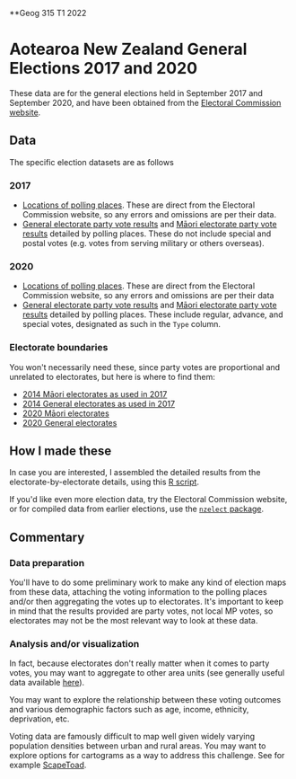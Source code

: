 **Geog 315 T1 2022

# Aotearoa New Zealand General Elections 2017 and 2020
These data are for the general elections held in September 2017 and September 2020, and have been obtained from the [Electoral Commission website](https://www.electionresults.govt.nz).

## Data
The specific election datasets are as follows

### 2017
+ [Locations of polling places](voting-places-2017.gpkg?raw=true). These are direct from the Electoral Commission website, so any errors and omissions are per their data.
+ [General electorate party vote results](non-maori-electorate-detailed-party-results-2017.csv?raw=true) and [Māori electorate party vote results](maori-electorate-detailed-party-results-2017.csv?raw=true) detailed by polling places. These do not include special and postal votes (e.g. votes from serving military or others overseas).

### 2020
+ [Locations of polling places](voting-places-2020.gpkg?raw=true). These are direct from the Electoral Commission website, so any errors and omissions are per their data
+ [General electorate party vote results](non-maori-electorate-detailed-party-results-2020.csv?raw=true) and [Māori electorate party vote results](maori-electorate-detailed-party-results-2020.csv?raw=true) detailed by polling places. These include regular, advance, and special votes, designated as such in the `Type` column.

### Electorate boundaries
You won't necessarily need these, since party votes are proportional and unrelated to electorates, but here is where to find them:
+ [2014 Māori electorates as used in 2017](https://datafinder.stats.govt.nz/layer/104063-maori-electoral-district-2014/)
+ [2014 General electorates as used in 2017](https://datafinder.stats.govt.nz/layer/104062-general-electoral-district-2014/)
+ [2020 Māori electorates](https://datafinder.stats.govt.nz/layer/104579-maori-electorates-2020/)
+ [2020 General electorates](https://datafinder.stats.govt.nz/layer/104580-general-electorates-2020/)

## How I made these
In case you are interested, I assembled the detailed results from the electorate-by-electorate details, using this [R script](pull-elections-data.R?raw=true).

If you'd like even more election data, try the Electoral Commission website, or for compiled data from earlier elections, use the [`nzelect` package](https://cran.r-project.org/web/packages/nzelect/vignettes/README.html).

## Commentary
### Data preparation
You'll have to do some preliminary work to make any kind of election maps from these data, attaching the voting information to the polling places and/or then aggregating the votes up to electorates. It's important to keep in mind that the results provided are party votes, not local MP votes, so electorates may not be the most relevant way to look at these data.

### Analysis and/or visualization
In fact, because electorates don't really matter when it comes to party votes, you may want to aggregate to other area units (see generally useful data available [here](../aotearoa-new-zealand-census-data.md)).

You may want to explore the relationship between these voting outcomes and various demographic factors such as age, income, ethnicity, deprivation, etc.

Voting data are famously difficult to map well given widely varying population densities between urban and rural areas. You may want to explore options for cartograms as a way to address this challenge. See for example [ScapeToad](http://scapetoad.choros.place/).
